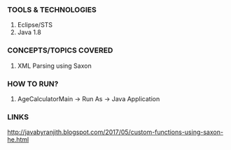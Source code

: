 ### TOOLS & TECHNOLOGIES
  1. Eclipse/STS
  2. Java 1.8

### CONCEPTS/TOPICS COVERED
  1. XML Parsing using Saxon

### HOW TO RUN?
  1. AgeCalculatorMain -> Run As -> Java Application 
  
### LINKS
http://javabyranjith.blogspot.com/2017/05/custom-functions-using-saxon-he.html
